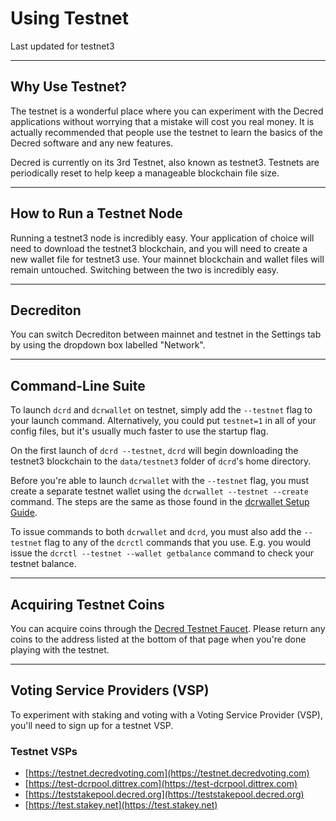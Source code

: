 # Using Testnet

Last updated for testnet3

---

## Why Use Testnet?

The testnet is a wonderful place where you can experiment with the Decred applications without worrying that a mistake will cost you real money. It is actually recommended that people use the testnet to learn the basics of the Decred software and any new features.

Decred is currently on its 3rd Testnet, also known as testnet3. Testnets are periodically reset to help keep a manageable blockchain file size.

---

## How to Run a Testnet Node

Running a testnet3 node is incredibly easy. Your application of choice will need to download the testnet3 blockchain, and you will need to create a new wallet file for testnet3 use. Your mainnet blockchain and wallet files will remain untouched. Switching between the two is incredibly easy.

---

## Decrediton

You can switch Decrediton between mainnet and testnet in the Settings tab by using the dropdown box labelled "Network".

---

## Command-Line Suite

To launch `dcrd` and `dcrwallet` on testnet, simply add the `--testnet` flag to your launch command. Alternatively, you could put `testnet=1` in all of your config files, but it's usually much faster to use the startup flag.

On the first launch of `dcrd --testnet`, `dcrd` will begin downloading the testnet3 blockchain to the `data/testnet3` folder of `dcrd`'s home directory.

Before you're able to launch `dcrwallet` with the `--testnet` flag, you must create a separate testnet wallet using the `dcrwallet --testnet --create` command. The steps are the same as those found in the [dcrwallet Setup Guide](../wallets/cli/dcrwallet-setup.md).

To issue commands to both `dcrwallet` and `dcrd`, you must also add the `--testnet` flag to any of the `dcrctl` commands that you use. E.g. you would issue the `dcrctl --testnet --wallet getbalance` command to check your testnet balance.

---

## Acquiring Testnet Coins

You can acquire coins through the [Decred Testnet Faucet](https://faucet.decred.org). Please return any coins to the address listed at the bottom of that page when you're done playing with the testnet.

---

## Voting Service Providers (VSP)

To experiment with staking and voting with a Voting Service Provider (VSP), you'll need to sign up for a testnet VSP. 

### Testnet VSPs

- [https://testnet.decredvoting.com](https://testnet.decredvoting.com)
- [https://test-dcrpool.dittrex.com](https://test-dcrpool.dittrex.com)
- [https://teststakepool.decred.org](https://teststakepool.decred.org)
- [https://test.stakey.net](https://test.stakey.net)
